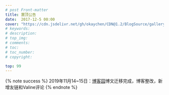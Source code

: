 ```yaml
---
# post Front-matter
title: 置顶公告
date:  2017-12-5 00:00
cover: "https://cdn.jsdelivr.net/gh/okaychen/CDN@1.2/BlogSource/gallery/thumb_002.jpg"
# keywords:
# description:
# top_img:
# comments:
# toc:
# toc_number:
# copyright:

top: 99 
---
```


{% note success %}
2019年11月14~15日：[博客园](https:www.cnblogs/okaychen)博文迁移完成，博客整改，新增友链和Valine评论
{% endnote %} 


<!-- more -->